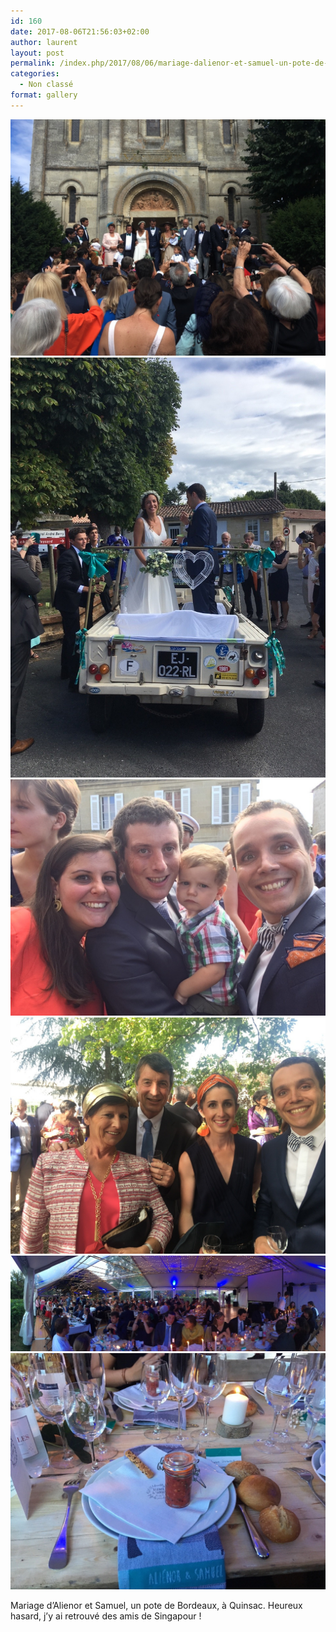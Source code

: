 ```yaml
---
id: 160
date: 2017-08-06T21:56:03+02:00
author: laurent
layout: post
permalink: /index.php/2017/08/06/mariage-dalienor-et-samuel-un-pote-de-bordeaux-2/
categories:
  - Non classé
format: gallery
---
```

<img src="/images/2017/08/tumblr_ouaa9l7W2h1uuvt0bo1_1280.jpg" />
<img src="/images/2017/08/tumblr_ouaa9l7W2h1uuvt0bo2_1280.jpg" />
<img src="/images/2017/08/tumblr_ouaa9l7W2h1uuvt0bo3_1280.jpg" />
<img src="/images/2017/08/tumblr_ouaa9l7W2h1uuvt0bo4_1280.jpg" />
<img src="/images/2017/08/tumblr_ouaa9l7W2h1uuvt0bo5_1280.jpg" />
<img src="/images/2017/08/tumblr_ouaa9l7W2h1uuvt0bo6_1280.jpg" />

Mariage d&rsquo;Alienor et Samuel, un pote de Bordeaux, à Quinsac. Heureux hasard, j&rsquo;y ai retrouvé des amis de Singapour !